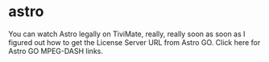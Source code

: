 # astro
You can watch Astro legally on TiviMate, really, really soon as soon as I figured out how to get the License Server URL from Astro GO. Click here for Astro GO MPEG-DASH links.

